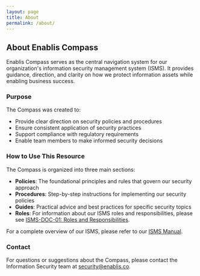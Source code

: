 ```yaml
---
layout: page
title: About
permalink: /about/
---
```


## About Enablis Compass

Enablis Compass serves as the central navigation system for our organization's information security management system (ISMS). It provides guidance, direction, and clarity on how we protect information assets while enabling business success.

### Purpose

The Compass was created to:

- Provide clear direction on security policies and procedures
- Ensure consistent application of security practices
- Support compliance with regulatory requirements
- Enable team members to make informed security decisions

### How to Use This Resource

The Compass is organized into three main sections:

- **Policies**: The foundational principles and rules that govern our security approach
- **Procedures**: Step-by-step instructions for implementing our security policies
- **Guides**: Practical advice and best practices for specific security topics
- **Roles**: For information about our ISMS roles and responsibilities, please see [ISMS-DOC-01: Roles and Responsibilities](/roles/).

For a complete overview of our ISMS, please refer to our [ISMS Manual](/isms-manual/).

### Contact

For questions or suggestions about the Compass, please contact the Information Security team at <security@enablis.co>.

